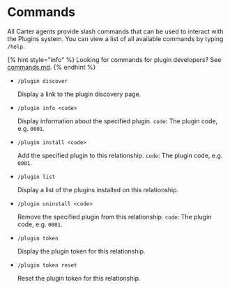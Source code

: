 # Commands

All Carter agents provide slash commands that can be used to interact with the Plugins system. You can view a list of all available commands by typing `/help`.

{% hint style="info" %}
Looking for commands for plugin developers? See [commands.md](developers/commands.md "mention").
{% endhint %}

*   `/plugin discover`

    Display a link to the plugin discovery page.
*   `/plugin info <code>`

    Display information about the specified plugin. `code`: The plugin code, e.g. `0001`.
*   `/plugin install <code>`

    Add the specified plugin to this relationship. `code`: The plugin code, e.g. `0001`.
*   `/plugin list`

    Display a list of the plugins installed on this relationship.
*   `/plugin uninstall <code>`

    Remove the specified plugin from this relationship. `code`: The plugin code, e.g. `0001`.
*   `/plugin token`

    Display the plugin token for this relationship.
*   `/plugin token reset`

    Reset the plugin token for this relationship.
